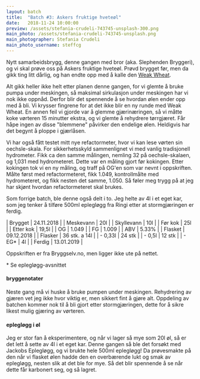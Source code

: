 ```yaml
---
layout: batch
title:  "Batch #3: Askers fruktige hveteøl"
date:   2018-11-24 10:00:00
preview: /assets/stefania-crudeli-743745-unsplash-300.png
main_photo: /assets/stefania-crudeli-743745-unsplash.png
main_photographer: Stefania Crudeli
main_photo_username: steffcg
---
```


Nytt samarbeidsbrygg, denne gangen med bror (aka. Slephenden Bryggeri), og vi skal prøve oss på Askers fruktige hveteøl. Prøvd brygget før, men da gikk ting litt dårlig, og han endte opp med å kalle den [Weak Wheat](https://untappd.com/b/slephenden-bryggeri-weak-wheat/2531703).

Alt gikk heller ikke helt etter planen denne gangen, for vi glemte å bruke pumpa under meskingen, så maksimal sirkulasjon under meskingen har vi nok ikke oppnåd. Derfor blir det spennende å se hvordan ølen ender opp med å bli. Vi krysser fingrene for at det ikke blir en ny runde med Weak Wheat. En annen feil vi gjorde var å glemme gjærinæringen, så vi måtte koke vørteren 15 minutter ekstra, og vi glemte å rehydrere tørrgjæret. Får håpe ingen av disse "blemmene" påvirker den endelige ølen. Heldigvis har det begynt å ploppe i gjærlåsen.

Vi har også fått testet mitt nye refactormeter, hvor vi kan lese vørten sin oechsle-skala. For sikkerhetsskyld sammenlignet vi med vanlig tradisjonell hydrometer. Fikk ca den samme målingen, nemling 32 på oechsle-skalaen, og 1,031 med hydrometeret. Dette var en måling gjort før kokingen. Etter kokingen tok vi en ny måling, og traff på OG'en som var nevnt i oppskriften. Målte først med refactormeteret, fikk 1.049, kontrollmålte med hydrometeret, og fikk nesten det samme, 1.050. Så føler meg trygg på at jeg har skjønt hvordan refactormeteret skal brukes.

Som forrige batch, ble denne også delt i to. Jeg helte av 4l i et eget kar, som jeg tenker å tilføre 500ml eplegløgg fra Ringi etter at stormgjæringen er ferdig.


| Brygget    | 24.11.2018    |
| Meskevann  | 20l           |
| Skyllevann | 10l           |
| Før kok    | 25l           |
| Etter kok  | 19,5l         |
| OG         | 1.049         |
| FG         | 1.009         |
| ABV        | 5.33%         |
| Flasket    | 09.12.2018    |
| Flasker    | 36 stk. a 14l |
| - 0,33l    | 24 stk        |
| - 0,5l     | 12 stk        |
| - EG*      | 4l            |
| Ferdig     | 13.01.2019    |

Oppskriften er fra Bryggselv.no, men ligger ikke ute på nettet.

\* Se eplegløgg-avsnittet


#### bryggenotater

Neste gang må vi huske å bruke pumpen under meskingen. Rehydrering av gjæren vet jeg ikke hvor viktig er, men sikkert fint å gjøre alt. Oppdeling av batchen kommer nok til å bli gjort etter stormgjæringen, dette for å sikre likest mulig gjæring av vørteren.


#### eplegløgg i øl

Jeg er stor fan å eksperimentere, og når vi lager så mye som 20l øl, så er det lett å sette av 4l i et eget kar. Denne gangen så ble det forsøkt med Jackobs Eplegløgg, og vi brukte hele 500ml eplegløgg! Da prøvesmakte på den når vi flasket ølen hadde den en overbærende lukt og smak av eplegløgg, nesten slik at det ble for mye. Så det blir spennende å se når dette får karbonert seg, og så lagret.
